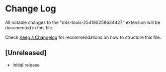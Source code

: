 # Change Log

All notable changes to the "d4s-tools-254190258634427" extension will be documented in this file.

Check [Keep a Changelog](http://keepachangelog.com/) for recommendations on how to structure this file.

## [Unreleased]

- Initial release